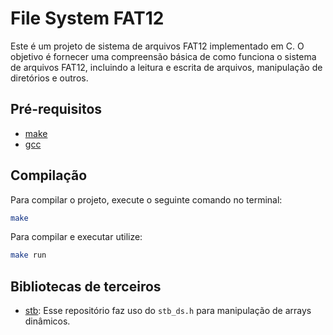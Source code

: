 # File System FAT12
Este é um projeto de sistema de arquivos FAT12 implementado em C. O objetivo é fornecer uma compreensão básica de como funciona o sistema de arquivos FAT12, incluindo a leitura e escrita de arquivos, manipulação de diretórios e outros.

## Pré-requisitos
* [make](https://www.gnu.org/software/make/)
* [gcc](https://gcc.gnu.org/)


## Compilação

Para compilar o projeto, execute o seguinte comando no terminal:

```bash
make
```

Para compilar e executar utilize:
```bash
make run
```

## Bibliotecas de terceiros

* [stb](https://github.com/nothings/stb): Esse repositório faz uso do `stb_ds.h` para manipulação de arrays dinâmicos.